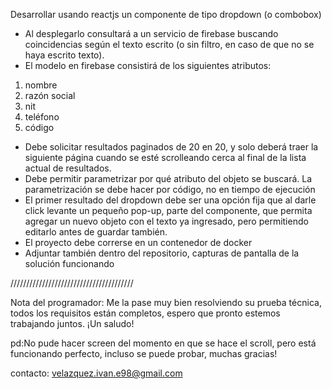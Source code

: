 Desarrollar usando reactjs un componente de tipo dropdown (o combobox)

- Al desplegarlo consultará a un servicio de firebase buscando coincidencias según el texto escrito (o sin filtro, en caso de que no se haya escrito texto).
- El modelo en firebase consistirá de los siguientes atributos:
1. nombre
2. razón social
3. nit
4. teléfono
5. código
- Debe solicitar resultados paginados de 20 en 20, y solo deberá traer la siguiente página cuando se esté scrolleando cerca al final de la lista actual de resultados.
- Debe permitir parametrizar por qué atributo del objeto se buscará. La parametrización se debe hacer por código, no en tiempo de ejecución
- El primer resultado del dropdown debe ser una opción fija que al darle click levante un pequeño pop-up, parte del componente, que permita agregar un nuevo objeto con el texto ya ingresado, pero permitiendo editarlo antes de guardar también.
- El proyecto debe correrse en un contenedor de docker
- Adjuntar también dentro del repositorio, capturas de pantalla de la solución funcionando

///////////////////////////////////////

Nota del programador: Me la pase muy bien resolviendo su prueba técnica, todos los requisitos están completos, espero que pronto estemos trabajando juntos. ¡Un saludo!

pd:No pude hacer screen del momento en que se hace el scroll, pero está funcionando perfecto, incluso se puede probar, muchas gracias!

contacto: velazquez.ivan.e98@gmail.com
